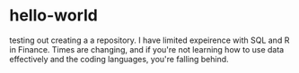 # hello-world
testing out creating a a repository.
I have limited expeirence with SQL and R in Finance. Times are changing, and if you're not learning how to use data effectively and the coding languages, you're falling behind. 
